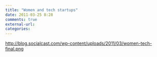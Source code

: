 ```yaml
---
title: "Women and tech startups"
date: 2011-03-25 8:28
comments: true
external-url:
categories:
---
```

<http://blog.socialcast.com/wp-content/uploads/2011/03/women-tech-final.png>
